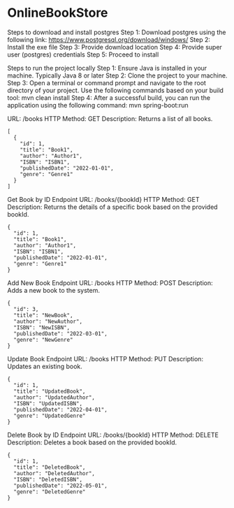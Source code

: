 # OnlineBookStore


Steps to download and install postgres
Step 1: Download postgres using the following link: https://www.postgresql.org/download/windows/
Step 2: Install the exe file
Step 3: Provide download location
Step 4: Provide super user (postgres) credentials
Step 5: Proceed to install



Steps to run the project locally
Step 1: Ensure Java is installed in your machine. Typically Java 8 or later
Step 2: Clone the project to your machine.
Step 3: Open a terminal or command prompt and navigate to the root directory of your project. Use the following commands based on your build tool: mvn clean install
Step 4: After a successful build, you can run the application using the following command: mvn spring-boot:run 


URL: /books
HTTP Method: GET
Description: Returns a list of all books.
```
[
  {
    "id": 1,
    "title": "Book1",
    "author": "Author1",
    "ISBN": "ISBN1",
    "publishedDate": "2022-01-01",
    "genre": "Genre1"
  }
]

```

Get Book by ID Endpoint
URL: /books/{bookId}
HTTP Method: GET
Description: Returns the details of a specific book based on the provided bookId.
```
{
  "id": 1,
  "title": "Book1",
  "author": "Author1",
  "ISBN": "ISBN1",
  "publishedDate": "2022-01-01",
  "genre": "Genre1"
}
```

Add New Book Endpoint
URL: /books
HTTP Method: POST
Description: Adds a new book to the system.
```
{
  "id": 3,
  "title": "NewBook",
  "author": "NewAuthor",
  "ISBN": "NewISBN",
  "publishedDate": "2022-03-01",
  "genre": "NewGenre"
}
```

Update Book Endpoint
URL: /books
HTTP Method: PUT
Description: Updates an existing book.
```
{
  "id": 1,
  "title": "UpdatedBook",
  "author": "UpdatedAuthor",
  "ISBN": "UpdatedISBN",
  "publishedDate": "2022-04-01",
  "genre": "UpdatedGenre"
}
```

Delete Book by ID Endpoint
URL: /books/{bookId}
HTTP Method: DELETE
Description: Deletes a book based on the provided bookId.
```
{
  "id": 1,
  "title": "DeletedBook",
  "author": "DeletedAuthor",
  "ISBN": "DeletedISBN",
  "publishedDate": "2022-05-01",
  "genre": "DeletedGenre"
}
```


